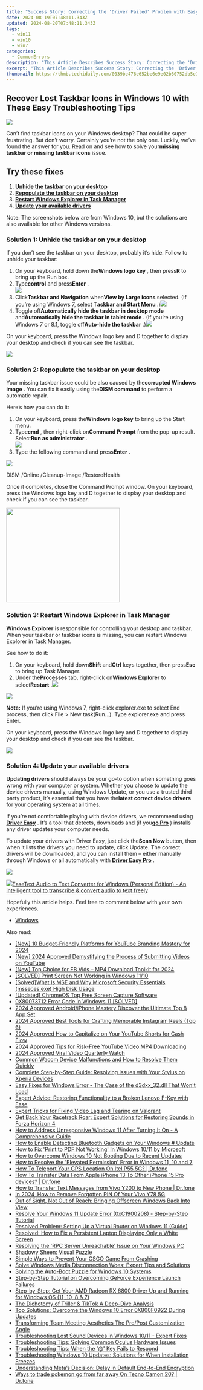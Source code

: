 ```yaml
---
title: "Success Story: Correcting the 'Driver Failed' Problem with Easy Configuration Tips"
date: 2024-08-19T07:48:11.343Z
updated: 2024-08-20T07:48:11.343Z
tags:
  - win11
  - win10
  - win7
categories:
  - CommonErrors
description: "This Article Describes Success Story: Correcting the 'Driver Failed' Problem with Easy Configuration Tips"
excerpt: "This Article Describes Success Story: Correcting the 'Driver Failed' Problem with Easy Configuration Tips"
thumbnail: https://thmb.techidaily.com/0039be476e652be6e9e02b60752db5e1733ea22d9d841af5f5ee6bd2b62676ef.jpg
---
```


## Recover Lost Taskbar Icons in Windows 10 with These Easy Troubleshooting Tips

![](https://images.drivereasy.com/wp-content/uploads/2018/09/Snap173.png)

 Can’t find taskbar icons on your Windows desktop? That could be super frustrating. But don’t worry. Certainly you’re not the only one. Luckily, we’ve found the answer for you. Read on and see how to solve your**missing taskbar or missing taskbar icons** issue.

## Try these fixes

1. **[Unhide the taskbar on your desktop](https://tools.techidaily.com/drivereasy/download/)**
2. **[Repopulate the taskbar on your desktop](https://tools.techidaily.com/drivereasy/download/)**
3. **[Restart Windows Explorer in Task Manager](https://tools.techidaily.com/drivereasy/download/)**
4. **[Update your available drivers](https://tools.techidaily.com/drivereasy/download/)**

 Note: The screenshots below are from Windows 10, but the solutions are also available for other Windows versions.

### Solution 1: Unhide the taskbar on your desktop

 If you don’t see the taskbar on your desktop, probably it’s hide. Follow to unhide your taskbar:

1. On your keyboard, hold down the**Windows logo key** , then press**R** to bring up the Run box.
2. Type**control** and press**Enter** .  
![](https://images.drivereasy.com/wp-content/uploads/2018/09/img_5ba365dec828d.png)
3. Click**Taskbar and Navigation** when**View by Large icons** selected. (If you’re using Windows 7, select T**askbar and Start Menu** .)![](https://images.drivereasy.com/wp-content/uploads/2018/09/img_5ba3661b238a4.jpg)
4. Toggle off**Automatically hide the taskbar in desktop mode** and**Automatically hide the taskbar in tablet mode** . (If you’re using Windows 7 or 8.1, toggle off**Auto-hide the taskbar** .)![](https://images.drivereasy.com/wp-content/uploads/2018/09/img_5ba36668f33fb.jpg)

 On your keyboard, press the Windows logo key and D together to display your desktop and check if you can see the taskbar.

<!-- affiliate ads begin -->
<a href="https://store.iobit.com/order/checkout.php?PRODS=4596923&QTY=1&AFFILIATE=108875&CART=1"><img src="https://secure.avangate.com/images/merchant/184260348236f9554fe9375772ff966e/ascscan_468X60.png" border="0"></a>
<!-- affiliate ads end -->
### Solution 2: Repopulate the taskbar on your desktop

 Your missing taskbar issue could be also caused by the**corrupted Windows image** . You can fix it easily using the**DISM command** to perform a automatic repair.

Here’s how you can do it:

1. On your keyboard, press the**Windows logo key** to bring up the Start menu.
2. Type**cmd** , then right-click on**Command Prompt** from the pop-up result. Select**Run as administrator** .  
![](https://images.drivereasy.com/wp-content/uploads/2018/09/img_5ba3672990aa6.jpg)
3. Type the following command and press**Enter** .
<!-- affiliate ads begin -->
<a href="https://shop.mondly.com/affiliate.php?ACCOUNT=ATISTUDI&AFFILIATE=108875&PATH=https%3A%2F%2Fwww.mondly.com%3FAFFILIATE%3D108875%26RESOURCE%3D%2BBusiness%2B970x90%2B"><img src="https://secure.avangate.com/images/merchant/69c418c33ec2e1a4267fa9bb77fa1428/business-970x90.gif" border="0"></a>
<!-- affiliate ads end -->

DISM /Online /Cleanup-Image /RestoreHealth

 Once it completes, close the Command Prompt window. On your keyboard, press the Windows logo key and D together to display your desktop and check if you can see the taskbar.

<!-- affiliate ads begin -->
<a href="https://modlily.sjv.io/c/5597632/2072819/17059" target="_top" id="2072819"><img src="//a.impactradius-go.com/display-ad/17059-2072819" border="0" alt="" width="300" height="250"/></a><img height="0" width="0" src="https://imp.pxf.io/i/5597632/2072819/17059" style="position:absolute;visibility:hidden;" border="0" />
<!-- affiliate ads end -->
### Solution 3: Restart Windows Explorer in Task Manager

**Windows Explorer** is responsible for controlling your desktop and taskbar. When your taskbar or taskbar icons is missing, you can restart Windows Explorer in Task Manager.

See how to do it:

1. On your keyboard, hold down**Shift** and**Ctrl** keys together, then press**Esc** to bring up Task Manager.
2. Under the**Processes** tab, right-click on**Windows Explorer** to select**Restart** .![](https://images.drivereasy.com/wp-content/uploads/2018/09/img_5ba3688cd8033.jpg)  

<!-- affiliate ads begin -->
<a href="https://secure.2checkout.com/order/checkout.php?PRODS=45152835&QTY=1&AFFILIATE=108875&CART=1"><img src="https://download.terabyteunlimited.com/banners/ad_800x450_d.jpg" border="0"></a>
<!-- affiliate ads end -->
**Note:** If you’re using Windows 7, right-click explorer.exe to select End process, then click File > New task(Run…). Type explorer.exe and press Enter.

 On your keyboard, press the Windows logo key and D together to display your desktop and check if you can see the taskbar.

<!-- affiliate ads begin -->
<a href="https://secure.2checkout.com/order/checkout.php?PRODS=4620780&QTY=1&AFFILIATE=108875&CART=1"><img src="https://secure.avangate.com/images/merchant/07dd4d5a72f5740ef0f035f201951476/728__90banner.jpg" border="0"></a>
<!-- affiliate ads end -->
### Solution 4: Update your available drivers

**Updating drivers** should always be your go-to option when something goes wrong with your computer or system. Whether you choose to update the device drivers manually, using Windows Update, or you use a trusted third party product, it’s essential that you have the**latest correct device drivers** for your operating system at all times.

 If you’re not comfortable playing with device drivers, we recommend using **[Driver Easy](https://tools.techidaily.com/drivereasy/download/)**  . It’s a tool that detects, downloads and (if you[**go Pro**](https://tools.techidaily.com/drivereasy/download/) ) installs any driver updates your computer needs.

 To update your drivers with Driver Easy, just click the**Scan Now** button, then when it lists the drivers you need to update, click Update. The correct drivers will be downloaded, and you can install them – either manually through Windows or all automatically with **[Driver Easy Pro](https://tools.techidaily.com/drivereasy/download/)**  .

![](https://images.drivereasy.com/wp-content/uploads/2018/09/img_5ba369602e8a1.jpg)

<!-- affiliate ads begin -->
<a href="https://secure.2checkout.com/order/checkout.php?PRODS=40203538&QTY=1&AFFILIATE=108875&CART=1"><img src="https://secure.avangate.com/images/merchant/cc4b82e826b52ec41c810301548e8f48/products/audio-to-text-transcription-software.png" border="0">EaseText Audio to Text Converter for Windows (Personal Edition) - An intelligent tool to transcribe & convert audio to text freely </a>
<!-- affiliate ads end -->
 Hopefully this article helps. Feel free to comment below with your own experiences.

* [Windows](https://tools.techidaily.com/drivereasy/download/)

<ins class="adsbygoogle"
     style="display:block"
     data-ad-format="autorelaxed"
     data-ad-client="ca-pub-7571918770474297"
     data-ad-slot="1223367746"></ins>



<ins class="adsbygoogle"
     style="display:block"
     data-ad-client="ca-pub-7571918770474297"
     data-ad-slot="8358498916"
     data-ad-format="auto"
     data-full-width-responsive="true"></ins>

<span class="atpl-alsoreadstyle">Also read:</span>
<div><ul>
<li><a href="https://facebook-record-videos.techidaily.com/new-10-budget-friendly-platforms-for-youtube-branding-mastery-for-2024/"><u>[New] 10 Budget-Friendly Platforms for YouTube Branding Mastery for 2024</u></a></li>
<li><a href="https://youtube-docs.techidaily.com/024-approved-demystifying-the-process-of-submitting-videos-on-youtube/"><u>[New] 2024 Approved  Demystifying the Process of Submitting Videos on YouTube</u></a></li>
<li><a href="https://facebook-video-files.techidaily.com/new-top-choice-for-fb-vids-mp4-download-toolkit-for-2024/"><u>[New] Top Choice for FB Vids – MP4 Download Toolkit for 2024</u></a></li>
<li><a href="https://win-howtos.techidaily.com/solved-print-screen-not-working-in-windows-1110/"><u>[SOLVED] Print Screen Not Working in Windows 11/10</u></a></li>
<li><a href="https://win-howtos.techidaily.com/solvedwhat-is-mse-and-why-microsoft-security-essentials-mssecesexe-high-disk-usage/"><u>[Solved]What Is MSE and Why Microsoft Security Essentials (msseces.exe) High Disk Usage</u></a></li>
<li><a href="https://screen-capture.techidaily.com/updated-chromeos-top-free-screen-capture-software/"><u>[Updated] ChromeOS  Top Free Screen Capture Software</u></a></li>
<li><a href="https://win-howtos.techidaily.com/0x80073712-error-code-in-windows-11-solved/"><u>0X80073712 Error Code in Windows 11 [SOLVED]</u></a></li>
<li><a href="https://extra-hints.techidaily.com/2024-approved-androidiphone-mastery-discover-the-ultimate-top-8-app-set/"><u>2024 Approved  Android/iPhone Mastery  Discover the Ultimate Top 8 App Set</u></a></li>
<li><a href="https://instagram-video-files.techidaily.com/2024-approved-best-tools-for-crafting-memorable-instagram-reels-top-6/"><u>2024 Approved  Best Tools for Crafting Memorable Instagram Reels (Top 6)</u></a></li>
<li><a href="https://youtube-stream.techidaily.com/2024-approved-how-to-capitalize-on-your-youtube-shorts-for-cash-flow/"><u>2024 Approved  How to Capitalize on Your YouTube Shorts for Cash Flow</u></a></li>
<li><a href="https://youtube-stream.techidaily.com/2024-approved-tips-for-risk-free-youtube-video-mp4-downloading/"><u>2024 Approved  Tips for Risk-Free YouTube Video MP4 Downloading</u></a></li>
<li><a href="https://twitter-videos.techidaily.com/2024-approved-viral-video-quarterly-watch/"><u>2024 Approved  Viral Video Quarterly Watch</u></a></li>
<li><a href="https://win-howtos.techidaily.com/common-wacom-device-malfunctions-and-how-to-resolve-them-quickly/"><u>Common Wacom Device Malfunctions and How to Resolve Them Quickly</u></a></li>
<li><a href="https://win-howtos.techidaily.com/complete-step-by-step-guide-resolving-issues-with-your-stylus-on-xperia-devices/"><u>Complete Step-by-Step Guide: Resolving Issues with Your Stylus on Xperia Devices</u></a></li>
<li><a href="https://win-howtos.techidaily.com/easy-fixes-for-windows-error-the-case-of-the-d3dxx32dll-that-wont-load/"><u>Easy Fixes for Windows Error - The Case of the d3dxx_32.dll That Won't Load</u></a></li>
<li><a href="https://win-howtos.techidaily.com/expert-advice-restoring-functionality-to-a-broken-lenovo-f-key-with-ease/"><u>Expert Advice: Restoring Functionality to a Broken Lenovo F-Key with Ease</u></a></li>
<li><a href="https://win-howtos.techidaily.com/expert-tricks-for-fixing-video-lag-and-tearing-on-valorant/"><u>Expert Tricks for Fixing Video Lag and Tearing on Valorant</u></a></li>
<li><a href="https://win-howtos.techidaily.com/get-back-your-racetrack-roar-expert-solutions-for-restoring-sounds-in-forza-horizon-4/"><u>Get Back Your Racetrack Roar: Expert Solutions for Restoring Sounds in Forza Horizon 4</u></a></li>
<li><a href="https://win-howtos.techidaily.com/how-to-address-unresponsive-windows-11-after-turning-it-on-a-comprehensive-guide/"><u>How to Address Unresponsive Windows 11 After Turning It On - A Comprehensive Guide</u></a></li>
<li><a href="https://win-howtos.techidaily.com/how-to-enable-detecting-bluetooth-gadgets-on-your-windows-update/"><u>How to Enable Detecting Bluetooth Gadgets on Your Windows # Update</u></a></li>
<li><a href="https://win-howtos.techidaily.com/how-to-fix-print-to-pdf-not-working-in-windows-1011-by-microsoft/"><u>How to Fix 'Print to PDF Not Working' In Windows 10/11 by Microsoft</u></a></li>
<li><a href="https://win-howtos.techidaily.com/how-to-overcome-windows-10-not-booting-due-to-recent-updates/"><u>How to Overcome Windows 10 Not Booting Due to Recent Updates</u></a></li>
<li><a href="https://win-howtos.techidaily.com/how-to-resolve-the-elevated-permission-error-in-windows-11-10-and-7/"><u>How to Resolve the 'Elevated Permission' Error in Windows 11, 10 and 7</u></a></li>
<li><a href="https://change-location.techidaily.com/how-to-teleport-your-gps-location-on-itel-p55-5g-drfone-by-drfone-virtual-android/"><u>How To Teleport Your GPS Location On Itel P55 5G? | Dr.fone</u></a></li>
<li><a href="https://techidaily.com/how-to-transfer-data-from-apple-iphone-13-to-other-iphone-15-pro-devices-drfone-by-drfone-transfer-data-from-ios-transfer-data-from-ios/"><u>How To Transfer Data From Apple iPhone 13 To Other iPhone 15 Pro devices? | Dr.fone</u></a></li>
<li><a href="https://android-transfer.techidaily.com/how-to-transfer-text-messages-from-vivo-y200-to-new-phone-drfone-by-drfone-transfer-from-android-transfer-from-android/"><u>How to Transfer Text Messages from Vivo Y200 to New Phone | Dr.fone</u></a></li>
<li><a href="https://android-unlock.techidaily.com/in-2024-how-to-remove-forgotten-pin-of-your-vivo-y78-5g-by-drfone-android/"><u>In 2024, How to Remove Forgotten PIN Of Your Vivo Y78 5G</u></a></li>
<li><a href="https://win-howtos.techidaily.com/out-of-sight-not-out-of-reach-bringing-offscreen-windows-back-into-view/"><u>Out of Sight, Not Out of Reach: Bringing Offscreen Windows Back Into View</u></a></li>
<li><a href="https://win-howtos.techidaily.com/resolve-your-windows-11-update-error-0xc1900208-step-by-step-tutorial/"><u>Resolve Your Windows 11 Update Error (0xC1900208) - Step-by-Step Tutorial</u></a></li>
<li><a href="https://win-howtos.techidaily.com/resolved-problem-setting-up-a-virtual-router-on-windows-11-guide/"><u>Resolved Problem: Setting Up a Virtual Router on Windows 11 (Guide)</u></a></li>
<li><a href="https://win-howtos.techidaily.com/resolved-how-to-fix-a-persistent-laptop-displaying-only-a-white-screen/"><u>Resolved: How to Fix a Persistent Laptop Displaying Only a White Screen</u></a></li>
<li><a href="https://win-howtos.techidaily.com/resolving-the-rpc-server-unreachable-issue-on-your-windows-pc/"><u>Resolving the 'RPC Server Unreachable' Issue on Your Windows PC</u></a></li>
<li><a href="https://win-howtos.techidaily.com/shadowy-sheen-visual-puzzle/"><u>Shadowy Sheen: Visual Puzzle</u></a></li>
<li><a href="https://win-howtos.techidaily.com/simple-ways-to-prevent-your-csgo-game-from-crashing/"><u>Simple Ways to Prevent Your CSGO Game From Crashing</u></a></li>
<li><a href="https://win-howtos.techidaily.com/solve-windows-media-disconnection-woes-expert-tips-and-solutions/"><u>Solve Windows Media Disconnection Woes: Expert Tips and Solutions</u></a></li>
<li><a href="https://win-howtos.techidaily.com/solving-the-auto-boot-puzzle-for-windows-10-systems/"><u>Solving the Auto-Boot Puzzle for Windows 10 Systems</u></a></li>
<li><a href="https://win-howtos.techidaily.com/step-by-step-tutorial-on-overcoming-geforce-experience-launch-failures/"><u>Step-by-Step Tutorial on Overcoming GeForce Experience Launch Failures</u></a></li>
<li><a href="https://hardware-updates.techidaily.com/step-by-step-get-your-amd-radeon-rx-6800-driver-up-and-running-for-windows-os-11-10-8-and-7/"><u>Step-by-Step: Get Your AMD Radeon RX 6800 Driver Up and Running for Windows OS (11, 10, 8 & 7)</u></a></li>
<li><a href="https://extra-tips.techidaily.com/the-dichotomy-of-triller-and-tiktok-a-deep-dive-analysis/"><u>The Dichotomy of Triller & TikTok  A Deep-Dive Analysis</u></a></li>
<li><a href="https://win-howtos.techidaily.com/top-solutions-overcome-the-windows-10-error-0x800f0922-during-updates/"><u>Top Solutions: Overcome the Windows 10 Error 0X800F0922 During Updates</u></a></li>
<li><a href="https://screen-video-capture.techidaily.com/transforming-team-meeting-aesthetics-the-prepost-customization-angle/"><u>Transforming Team Meeting Aesthetics  The Pre/Post Customization Angle</u></a></li>
<li><a href="https://win-howtos.techidaily.com/troubleshooting-lost-sound-devices-in-windows-1011-expert-fixes/"><u>Troubleshooting Lost Sound Devices in Windows 10/11 - Expert Fixes</u></a></li>
<li><a href="https://win-howtos.techidaily.com/troubleshooting-tips-solving-common-oculus-hardware-issues/"><u>Troubleshooting Tips: Solving Common Oculus Hardware Issues</u></a></li>
<li><a href="https://win-howtos.techidaily.com/troubleshooting-tips-when-the-key-fails-to-respond/"><u>Troubleshooting Tips: When the '@' Key Fails to Respond</u></a></li>
<li><a href="https://win-howtos.techidaily.com/troubleshooting-windows-10-updates-solutions-for-when-installation-freezes/"><u>Troubleshooting Windows 10 Updates: Solutions for When Installation Freezes</u></a></li>
<li><a href="https://facebook.techidaily.com/understanding-metas-decision-delay-in-default-end-to-end-encryption/"><u>Understanding Meta’s Decision: Delay in Default End-to-End Encryption</u></a></li>
<li><a href="https://android-pokemon-go.techidaily.com/ways-to-trade-pokemon-go-from-far-away-on-tecno-camon-20-drfone-by-drfone-virtual-android/"><u>Ways to trade pokemon go from far away On Tecno Camon 20? | Dr.fone</u></a></li>
</ul></div>
